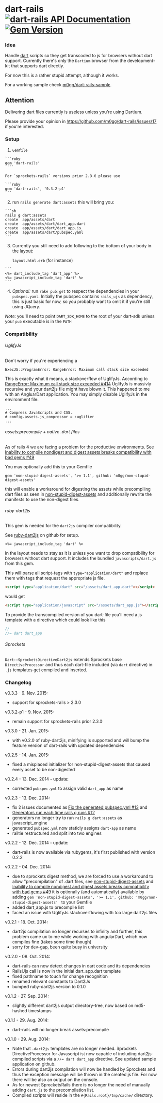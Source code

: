 # dart-rails [![dart-rails API Documentation](https://www.omniref.com/ruby/gems/dart-rails.png)](https://www.omniref.com/ruby/gems/dart-rails) [![Gem Version](https://badge.fury.io/rb/dart-rails.svg)](http://badge.fury.io/rb/dart-rails) #

### Idea ###

Handle [dart](https://www.dartlang.org/ 'dartlang.org') scripts so they get transcoded to js for browsers
without dart support. Currently there's only the `Dartium` browser from the development-kit that supports
dart directly.

For now this is a rather stupid attempt, although it works.

For a working sample check [m0gg/dart-rails-sample](https://github.com/m0gg/dart-rails-sample 'm0gg/dart-rails-sample').

## Attention ##
Delivering dart files currently is useless unless you're using Dartium.

Please provide your opinion in https://github.com/m0gg/dart-rails/issues/17 if you're interested.

### Setup ###

  1. `Gemfile`

    ```ruby
    gem 'dart-rails'
     ```
    
    For `sprockets-rails` versions prior 2.3.0 please use 
    
    ```ruby
    gem 'dart-rails', '0.3.2-p1'
    ```

  2. run `rails generate dart:assets` this will bring you:

    ```sh
    rails g dart:assets
    create  app/assets/dart
    create  app/assets/dart/dart_app.dart
    create  app/assets/dart/dart_app.js
    create  app/assets/dart/pubspec.yaml
    ```

  3. Currently you still need to add following to the bottom of your body in the layout:

     `layout.html.erb` (for instance)

    ```
    <%= dart_include_tag 'dart_app' %>
    <%= javascript_include_tag 'dart' %>
    ```

  4. *Optional:* run `rake pub:get` to respect the dependencies in your `pubspec.yaml`.
  Initially the pubspec contains `rails_ujs` as dependency, this is just basic for now,
  so you probably want to omit it if you're still using JQuery.

  *Note:* you'll need to point `DART_SDK_HOME` to the root of your dart-sdk unless your `pub` executable is in the `PATH`

### Compatibility ###

###### UglifyJs ######

Don't worry if you're experiencing a

```
ExecJS::ProgramError: RangeError: Maximum call stack size exceeded
```

This is exactly what it means, a stackoverflow of UglifyJs. According to
[RangeError: Maximum call stack size exceeded #414](https://github.com/mishoo/UglifyJS2/issues/414) UglifyJs is
massivly recursive and your dart2js file might have blown it. This happened to me with an AngluarDart application.
You may simply disable UglifyJs in the environment file.

```
...
# Compress JavaScripts and CSS.
# config.assets.js_compressor = :uglifier
...
```

###### assets:precompile + native .dart files ######

As of rails 4 we are facing a problem for the productive environments.
See [Inability to compile nondigest and digest assets breaks compatibility with bad gems #49](https://github.com/rails/sprockets-rails/issues/49)

You may optionally add this to your Gemfile

```
gem 'non-stupid-digest-assets', '>= 1.1', github: 'm0gg/non-stupid-digest-assets'
```

this will enable a workaround for digesting the assets while precompiling dart files as
seen in [non-stupid-digest-assets](https://github.com/alexspeller/non-stupid-digest-assets) and
additionally rewrite the manifests to use the non-digest files.

###### ruby-dart2js ######

This gem is needed for the `dart2js` compiler compatibility.

See [ruby-dart2js](https://github.com/m0gg/ruby-dart2js) on github for setup.

```
<%= javascript_include_tag 'dart' %>
```
in the layout needs to stay as it is unless you want to drop
compatibility for browsers without dart support.
It includes the bundled `javascripts/dart.js` from this gem.

This will parse all script-tags with `type="application/dart"` and replace them with tags that request
the appropriate js file.
```html
<script type="application/dart" src="/assets/dart_app.dart"></script>
```
would get
```html
<script type="application/javascript" src="/assets/dart_app.js"></script>
```
To provide the transcompiled version of you dart-file you'll need a js template
with a directive which could look like this
```javascript
//
//= dart dart_app
```

###### Sprockets ######

`Dart::SprocketsDirectiveDart2js` extends Sprockets base `DirectiveProcessor` and thus each dart-file
included (via `dart` directive) in `.js` templates get compiled and inserted.


### Changelog ###
v0.3.3 - 9. Nov. 2015:
  * support for sprockets-rails > 2.3.0

v0.3.2-p1 - 9. Nov. 2015:
  * remain support for sprockets-rails prior 2.3.0

v0.3.0 - 21. Jan. 2015:
  * with v0.2.0 of ruby-dart2js, minifying is supported and will bump the feature version of dart-rails with updated dependencies

v0.2.5 - 14. Jan. 2015:
  * fixed a misplaced initializer for non-stupid-digest-assets that caused every asset to be non-digested

v0.2.4 - 13. Dec. 2014 - update:
  * corrected `pubspec.yml` to assign valid `dart_app` as name

v0.2.3 - 13. Dec. 2014:
  * fix 2 issues documented as [Fix the generated pubspec.yml #13](https://github.com/m0gg/dart-rails/issues/13)
  and [Generators run each time rails g runs #12](https://github.com/m0gg/dart-rails/issues/12)
  * generators no longer try to run `rails g dart:assets` as javascript_engine
  * generated `pubspec.yml` now staticly assigns `dart-app` as name
  * railtie restructured and split into two engines

v0.2.2 - 12. Dec. 2014 - update:
  * dart-rails is now available via rubygems, it's first published with version 0.2.2

v0.2.2 - 04. Dec. 2014:
  * due to sprockets digest method, we are forced to use a workaround to allow
  "precompilation" of .dart files, see [non-stupid-digest-assets](https://github.com/alexspeller/non-stupid-digest-assets)
  and [Inability to compile nondigest and digest assets breaks compatibility with bad gems #49](https://github.com/rails/sprockets-rails/issues/49)
  it is optionally (and automatically) available by adding `gem 'non-stupid-digest-assets', '>= 1.1', github: 'm0gg/non-stupid-digest-assets'
` to your Gemfile
  * added dart_app.js to precompile list
  * faced an issue with UglifyJs stackoverflowing with too large dart2js files

v0.2.1 - 18. Oct. 2014:
  * dart2js compilation no longer recurses to infinity and further, this problem came uo to me while working with angularDart, which now compiles fine (takes some time though)
  * sorry for dev-gap, been quite busy in university

v0.2.0 - 08. Oct. 2014:
  * dart-rails can now detect changes in dart code and its dependencies
  * RailsUjs call is now in the initial dart_app.dart template
  * fixed pathname to touch for change recognition
  * renamed relevant constants to Dart2Js
  * bumped ruby-dart2js version to 0.1.0

v0.1.2 - 27. Sep. 2014:
  * slightly different dart2js output directory-tree, now based on md5-hashed timestamps

v0.1.1 - 29. Aug. 2014:
  * dart-rails will no longer break assets:precompile

v0.1.0 - 29. Aug. 2014:
  * Note that `.dart2js` templates are no longer needed. Sprockets
  DirectiveProcessor for Javascript ist now capable of including
  dart2js-compiled scripts via a `//= dart dart_app` directive. See
  updated sample application on github.
  * Errors during dart2js compilation will now be handled by Sprockets
  and thus the exception message will be thrown in the created js file.
  For now there will be also an output on the console.
  * As for newest SprocketsRails there is no longer the need of manually
  adding `dart.js` to the precompilation list.
  * Compiled scripts will reside in the `#{Rails.root}/tmp/cache/` directory.
